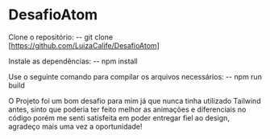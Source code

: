 # DesafioAtom

Clone o repositório:
-- git clone [https://github.com/LuizaCalife/DesafioAtom]

Instale as dependências:
-- npm install

Use o seguinte comando para compilar os arquivos necessários:
-- npm run build

O Projeto foi um bom desafio para mim já que nunca tinha utilizado Tailwind antes, 
sinto que poderia ter feito melhor as animações e diferenciais no código porém me senti satisfeita em 
poder entregar fiel ao design, agradeço mais uma vez a oportunidade!
